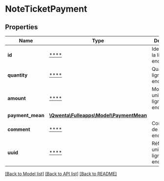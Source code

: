 # NoteTicketPayment

## Properties
Name | Type | Description | Notes
------------ | ------------- | ------------- | -------------
**id** | [****](.md) | Identifiant de la ligne encaissement | [optional] 
**quantity** | [****](.md) | Quantité de la ligne encaissement | [optional] 
**amount** | [****](.md) | Montant unitaire de la ligne encaissement | [optional] 
**payment_mean** | [**\Qwenta\Fulleapps\Model\PaymentMean**](PaymentMean.md) |  | [optional] 
**comment** | [****](.md) | Commentaire de la ligne encaissement | [optional] 
**uuid** | [****](.md) | Référence unique la ligne encaissement | [optional] 

[[Back to Model list]](../../README.md#documentation-for-models) [[Back to API list]](../../README.md#documentation-for-api-endpoints) [[Back to README]](../../README.md)

